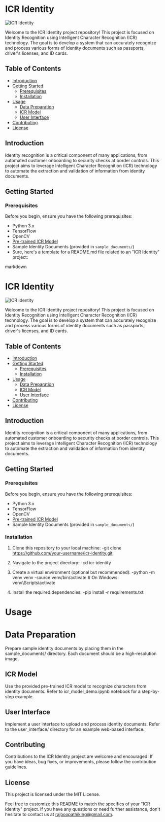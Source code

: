 # ICR Identity

![ICR Identity](https://example.com/icr_identity_logo.png)

Welcome to the ICR Identity project repository! This project is focused on Identity Recognition using Intelligent Character Recognition (ICR) technology. The goal is to develop a system that can accurately recognize and process various forms of identity documents such as passports, driver's licenses, and ID cards.

## Table of Contents

- [Introduction](#introduction)
- [Getting Started](#getting-started)
  - [Prerequisites](#prerequisites)
  - [Installation](#installation)
- [Usage](#usage)
  - [Data Preparation](#data-preparation)
  - [ICR Model](#icr-model)
  - [User Interface](#user-interface)
- [Contributing](#contributing)
- [License](#license)

## Introduction

Identity recognition is a critical component of many applications, from automated customer onboarding to security checks at border controls. This project aims to leverage Intelligent Character Recognition (ICR) technology to automate the extraction and validation of information from identity documents.

## Getting Started

### Prerequisites

Before you begin, ensure you have the following prerequisites:

- Python 3.x
- TensorFlow
- OpenCV
- [Pre-trained ICR Model](https://example.com/icr_model_weights.h5)
- Sample Identity Documents (provided in `sample_documents/`)
- Sure, here's a template for a README.md file related to an "ICR Identity" project:

markdown

# ICR Identity

![ICR Identity](https://example.com/icr_identity_logo.png)

Welcome to the ICR Identity project repository! This project is focused on Identity Recognition using Intelligent Character Recognition (ICR) technology. The goal is to develop a system that can accurately recognize and process various forms of identity documents such as passports, driver's licenses, and ID cards.

## Table of Contents

- [Introduction](#introduction)
- [Getting Started](#getting-started)
  - [Prerequisites](#prerequisites)
  - [Installation](#installation)
- [Usage](#usage)
  - [Data Preparation](#data-preparation)
  - [ICR Model](#icr-model)
  - [User Interface](#user-interface)
- [Contributing](#contributing)
- [License](#license)

## Introduction

Identity recognition is a critical component of many applications, from automated customer onboarding to security checks at border controls. This project aims to leverage Intelligent Character Recognition (ICR) technology to automate the extraction and validation of information from identity documents.

## Getting Started

### Prerequisites

Before you begin, ensure you have the following prerequisites:

- Python 3.x
- TensorFlow
- OpenCV
- [Pre-trained ICR Model](https://example.com/icr_model_weights.h5)
- Sample Identity Documents (provided in `sample_documents/`)

### Installation

1. Clone this repository to your local machine:
   -git clone https://github.com/your-username/icr-identity.git

2. Navigate to the project directory:
   -cd icr-identity

3. Create a virtual environment (optional but recommended):
  -python -m venv venv
   -source venv/bin/activate  # On Windows: venv\Scripts\activate

4. Install the required dependencies:
    -pip install -r requirements.txt

# Usage
# Data Preparation

Prepare sample identity documents by placing them in the sample_documents/ directory. Each document should be a high-resolution image.
## ICR Model

Use the provided pre-trained ICR model to recognize characters from identity documents. Refer to icr_model_demo.ipynb notebook for a step-by-step example.
## User Interface

Implement a user interface to upload and process identity documents. Refer to the user_interface/ directory for an example web-based interface.
## Contributing

Contributions to the ICR Identity project are welcome and encouraged! If you have ideas, bug fixes, or improvements, please follow the contribution guidelines.
## License
  This project is licensed under the MIT License.

Feel free to customize this README to match the specifics of your "ICR Identity" project. If you have any questions or need further assistance, don't hesitate to contact us at rajboopathiking@gmail.com.
